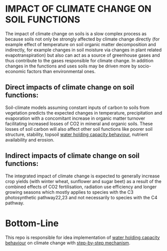 # IMPACT OF CLIMATE CHANGE ON SOIL FUNCTIONS
The impact of climate change on soils is a slow complex process as because soils not only be strongly affected by climate change directly (for example effect of temperature on soil organic matter decomposition and indirectly, for example changes in soil moisture via changes in plant related evapotranspiration) but also can act as a source of greenhouse gases and thus contribute to the gases responsible for climate change. In addition changes in the functions and uses soils may be driven more by socio-economic factors than environmental ones.<br />

## Direct impacts of climate change on soil functions:
Soil-climate models assuming constant inputs of carbon to soils from vegetation predicts the expected changes in temperature, precipitation and evaporation with a concomitant increase in organic matter turnover facilitating increased losses of CO2 in mineral and organic soils. These losses of soil carbon will also affect other soil functions like poorer soil structure, stability, topsoil [water holding capacity behaviour](https://github.com/ojhaanshu87/GlobalWarming/blob/soil_type_impact_on_global_warming/python_utils/water_holding_capacity_behaviour.md), nutrient availability and erosion. <br />

## Indirect impacts of climate change on soil functions:
 The integrated impact of climate change is expected to generally increase crop yields (with winter wheat, sunflower and sugar beet) as a result of the combined effects of CO2 fertilisation, radiation use efficiency and longer growing seasons which mostly applies to species with the C3 photosynthetic pathway22,23 and not necessarily to species with the C4 pathway.</br>
 
 # Bottom-Line
 This repo is responsible for idea implementation of [water holding capacity behaviour](https://github.com/ojhaanshu87/GlobalWarming/blob/soil_type_impact_on_global_warming/python_utils/water_holding_capacity_behaviour.md) on climate change with [step-by-step mechanism](https://github.com/ojhaanshu87/GlobalWarming/blob/soil_type_impact_on_global_warming/python_utils/action_plan.md).
 

